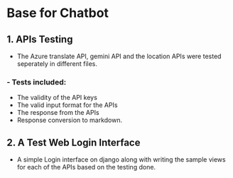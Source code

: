 # Base for Chatbot

## 1. APIs Testing

- The Azure translate API, gemini API and the location APIs were tested seperately in different files.
### - Tests included:
  - The validity of the API keys
  - The valid input format for the APIs
  - The response from the APIs
  - Response conversion to markdown.

## 2. A Test Web Login Interface

- A simple Login interface on django along with writing the sample views for each of the APIs based on the testing done.
